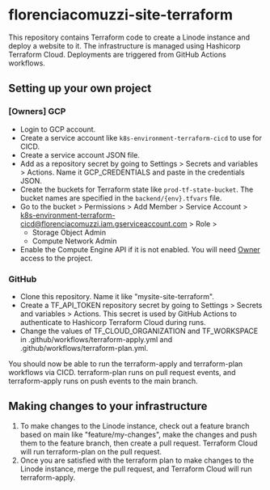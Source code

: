 # florenciacomuzzi-site-terraform
This repository contains Terraform code to create a Linode instance and deploy a website to it.
The infrastructure is managed using Hashicorp Terraform Cloud. 
Deployments are triggered from GitHub Actions workflows.

## Setting up your own project

### [Owners] GCP
* Login to GCP account.
* Create a service account like `k8s-environment-terraform-cicd` to use for CICD.
* Create a service account JSON file.
* Add as a repository secret by going to Settings > Secrets and variables > Actions. Name it GCP_CREDENTIALS and paste in the credentials JSON.
* Create the buckets for Terraform state like `prod-tf-state-bucket`. The bucket names are specified in the `backend/{env}.tfvars` file.
* Go to the bucket > Permissions > Add Member > Service Account > k8s-environment-terraform-cicd@florenciacomuzzi.iam.gserviceaccount.com > Role > 
  * Storage Object Admin
  * Compute Network Admin
* Enable the Compute Engine API if it is not enabled. You will need [Owner](https://cloud.google.com/service-usage/docs/access-control#basic_roles) access to the project.

### GitHub
* Clone this repository. Name it like "mysite-site-terraform".
* Create a TF_API_TOKEN repository secret by going to Settings > Secrets and variables > Actions. This secret is used by GitHub Actions to authenticate to Hashicorp Terraform Cloud during runs.
* Change the values of TF_CLOUD_ORGANIZATION and TF_WORKSPACE in .github/workflows/terraform-apply.yml and .github/workflows/terraform-plan.yml.


You should now be able to run the terraform-apply and terraform-plan workflows via CICD. terraform-plan runs on pull request events, and terraform-apply runs on push events to the main branch.

## Making changes to your infrastructure
1. To make changes to the Linode instance, check out a feature branch based on main like "feature/my-changes", make the changes and push them to the feature branch, then create a pull request. 
Terraform Cloud will run terraform-plan on the pull request.
2. Once you are satisfied with the terraform plan to make changes to the Linode instance, merge the pull request, and Terraform Cloud will run terraform-apply.